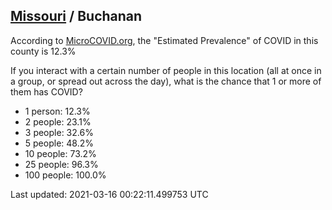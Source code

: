 
## [Missouri](/united-states/missouri) / Buchanan

According to [MicroCOVID.org](http://microcovid.org),
the "Estimated Prevalence" of COVID in this county is 12.3%

If you interact with a certain number of people in this location
(all at once in a group, or spread out across the day), what is the chance that
1 or more of them has COVID?

- 1 person: 12.3%
- 2 people: 23.1%
- 3 people: 32.6%
- 5 people: 48.2%
- 10 people: 73.2%
- 25 people: 96.3%
- 100 people: 100.0%

Last updated: 2021-03-16 00:22:11.499753 UTC
